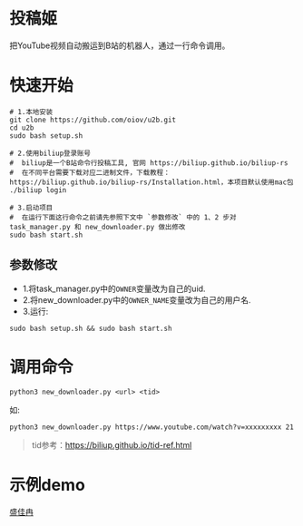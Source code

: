 # 投稿姬

把YouTube视频自动搬运到B站的机器人，通过一行命令调用。

# 快速开始

```shell
# 1.本地安装
git clone https://github.com/oiov/u2b.git
cd u2b
sudo bash setup.sh

# 2.使用biliup登录账号 
#  biliup是一个B站命令行投稿工具, 官网 https://biliup.github.io/biliup-rs
#  在不同平台需要下载对应二进制文件，下载教程：https://biliup.github.io/biliup-rs/Installation.html，本项目默认使用mac包
./biliup login

# 3.启动项目
#  在运行下面这行命令之前请先参照下文中 `参数修改` 中的 1、2 步对 task_manager.py 和 new_downloader.py 做出修改
sudo bash start.sh 
```

## 参数修改

- 1.将task_manager.py中的`OWNER`变量改为自己的uid.  
- 2.将new_downloader.py中的`OWNER_NAME`变量改为自己的用户名.  
- 3.运行:

```shell
sudo bash setup.sh && sudo bash start.sh 
```

# 调用命令

```shell
python3 new_downloader.py <url> <tid>
```
如:
```shell
python3 new_downloader.py https://www.youtube.com/watch?v=xxxxxxxxx 21
```

> tid参考：https://biliup.github.io/tid-ref.html

# 示例demo

[盛佳冉](https://space.bilibili.com/486914885/video)
